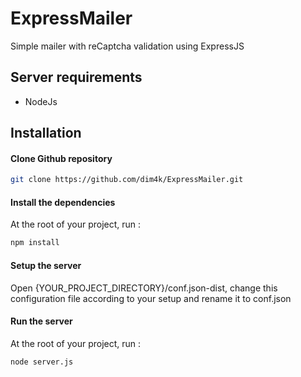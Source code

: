 ExpressMailer
=====
<p>Simple mailer with reCaptcha validation using ExpressJS</p>

Server requirements
----
* NodeJs

Installation
----

#### Clone Github repository

```sh
git clone https://github.com/dim4k/ExpressMailer.git
```
#### Install the dependencies

At the root of your project, run :

```sh
npm install
```

#### Setup the server

Open {YOUR_PROJECT_DIRECTORY}/conf.json-dist, change this configuration file according to your setup and rename it to conf.json

#### Run the server

At the root of your project, run :

```sh
node server.js
```
